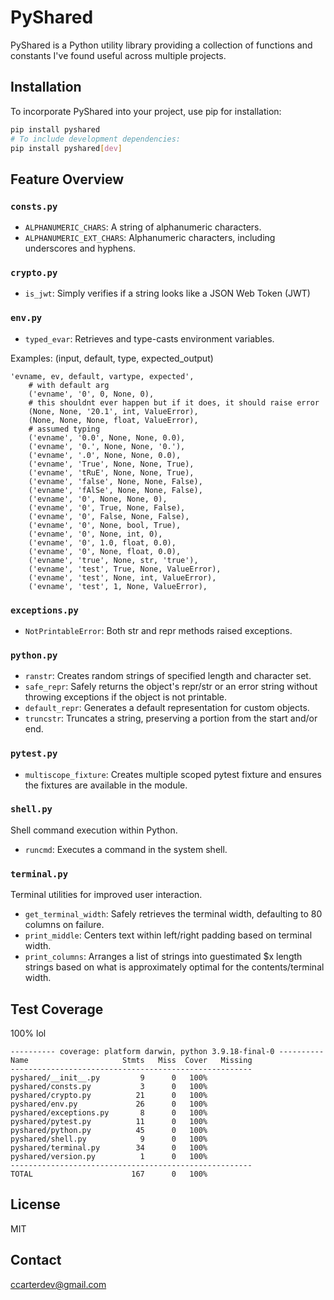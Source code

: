 # PyShared

PyShared is a Python utility library providing a collection of functions and constants I've found useful across multiple projects.

## Installation

To incorporate PyShared into your project, use pip for installation:

```bash
pip install pyshared
# To include development dependencies:
pip install pyshared[dev]
```

## Feature Overview

### `consts.py`

- `ALPHANUMERIC_CHARS`: A string of alphanumeric characters.
- `ALPHANUMERIC_EXT_CHARS`: Alphanumeric characters, including underscores and hyphens.

### `crypto.py`

- `is_jwt`: Simply verifies if a string looks like a JSON Web Token (JWT)

### `env.py`

- `typed_evar`: Retrieves and type-casts environment variables.

Examples: (input, default, type, expected_output)

```
'evname, ev, default, vartype, expected',
    # with default arg
    ('evname', '0', 0, None, 0),
    # this shouldnt ever happen but if it does, it should raise error
    (None, None, '20.1', int, ValueError),
    (None, None, None, float, ValueError),
    # assumed typing
    ('evname', '0.0', None, None, 0.0),
    ('evname', '0.', None, None, '0.'),
    ('evname', '.0', None, None, 0.0),
    ('evname', 'True', None, None, True),
    ('evname', 'tRuE', None, None, True),
    ('evname', 'false', None, None, False),
    ('evname', 'fAlSe', None, None, False),
    ('evname', '0', None, None, 0),
    ('evname', '0', True, None, False),
    ('evname', '0', False, None, False),
    ('evname', '0', None, bool, True),
    ('evname', '0', None, int, 0),
    ('evname', '0', 1.0, float, 0.0),
    ('evname', '0', None, float, 0.0),
    ('evname', 'true', None, str, 'true'),
    ('evname', 'test', True, None, ValueError),
    ('evname', 'test', None, int, ValueError),
    ('evname', 'test', 1, None, ValueError),
```

### `exceptions.py`

- `NotPrintableError`: Both str and repr methods raised exceptions.

### `python.py`

- `ranstr`: Creates random strings of specified length and character set.
- `safe_repr`: Safely returns the object's repr/str or an error string without throwing exceptions if the object is not printable.
- `default_repr`: Generates a default representation for custom objects.
- `truncstr`: Truncates a string, preserving a portion from the start and/or end.

### `pytest.py`

- `multiscope_fixture`: Creates multiple scoped pytest fixture and ensures the fixtures are available in the module.

### `shell.py`

Shell command execution within Python.

- `runcmd`: Executes a command in the system shell.

### `terminal.py`

Terminal utilities for improved user interaction.

- `get_terminal_width`: Safely retrieves the terminal width, defaulting to 80 columns on failure.
- `print_middle`: Centers text within left/right padding based on terminal width.
- `print_columns`: Arranges a list of strings into guestimated $x length strings based on what is approximately optimal for the contents/terminal width.

## Test Coverage

100% lol

```
---------- coverage: platform darwin, python 3.9.18-final-0 ----------
Name                     Stmts   Miss  Cover   Missing
------------------------------------------------------
pyshared/__init__.py         9      0   100%
pyshared/consts.py           3      0   100%
pyshared/crypto.py          21      0   100%
pyshared/env.py             26      0   100%
pyshared/exceptions.py       8      0   100%
pyshared/pytest.py          11      0   100%
pyshared/python.py          45      0   100%
pyshared/shell.py            9      0   100%
pyshared/terminal.py        34      0   100%
pyshared/version.py          1      0   100%
------------------------------------------------------
TOTAL                      167      0   100%
```

## License

MIT

## Contact

ccarterdev@gmail.com
